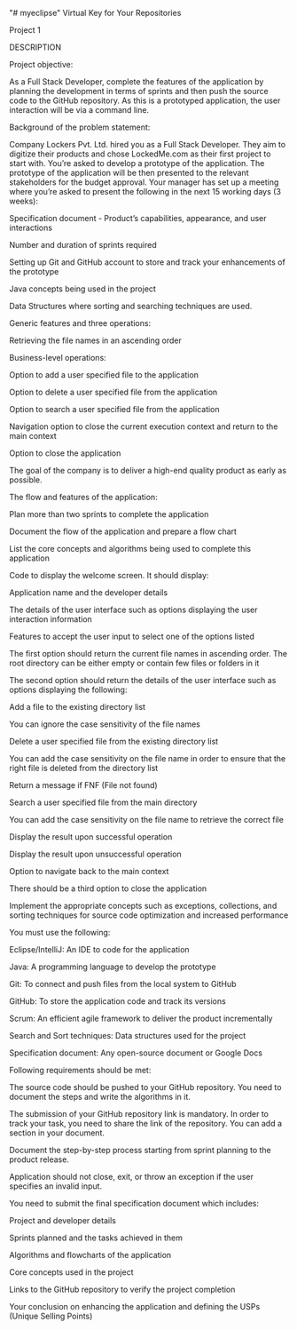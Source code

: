 "# myeclipse" 
Virtual Key for Your Repositories 

Project 1  

DESCRIPTION 

Project objective:  

As a Full Stack Developer, complete the features of the application by planning the development in terms of sprints and then push the source code to the GitHub repository. As this is a prototyped application, the user interaction will be via a command line.  

  

Background of the problem statement: 

Company Lockers Pvt. Ltd. hired you as a Full Stack Developer. They aim to digitize their products and chose LockedMe.com as their first project to start with. You’re asked to develop a prototype of the application. The prototype of the application will be then presented to the relevant stakeholders for the budget approval. Your manager has set up a meeting where you’re asked to present the following in the next 15 working days (3 weeks):  

Specification document - Product’s capabilities, appearance, and user interactions 

Number and duration of sprints required  

Setting up Git and GitHub account to store and track your enhancements of the prototype  

Java concepts being used in the project  

Data Structures where sorting and searching techniques are used.  

Generic features and three operations:  

Retrieving the file names in an ascending order 

Business-level operations: 

Option to add a user specified file to the application 

Option to delete a user specified file from the application 

Option to search a user specified file from the application 

Navigation option to close the current execution context and return to the main context 

Option to close the application 

  

The goal of the company is to deliver a high-end quality product as early as possible.  
  

The flow and features of the application: 

Plan more than two sprints to complete the application 

Document the flow of the application and prepare a flow chart  

List the core concepts and algorithms being used to complete this application 

Code to display the welcome screen. It should display: 

Application name and the developer details  

The details of the user interface such as options displaying the user interaction information  

Features to accept the user input to select one of the options listed  

The first option should return the current file names in ascending order. The root directory can be either empty or contain few files or folders in it 

 The second option should return the details of the user interface such as options displaying the following: 

Add a file to the existing directory list 

You can ignore the case sensitivity of the file names  

Delete a user specified file from the existing directory list 

You can add the case sensitivity on the file name in order to ensure that the right file is deleted from the directory list 

Return a message if FNF (File not found) 

Search a user specified file from the main directory 

You can add the case sensitivity on the file name to retrieve the correct file 

Display the result upon successful operation 

Display the result upon unsuccessful operation 

Option to navigate back to the main context 

There should be a third option to close the application 

Implement the appropriate concepts such as exceptions, collections, and sorting techniques for source code optimization and increased performance  

 
  

You must use the following: 

Eclipse/IntelliJ: An IDE to code for the application  

Java: A programming language to develop the prototype  

Git: To connect and push files from the local system to GitHub  

GitHub: To store the application code and track its versions  

Scrum: An efficient agile framework to deliver the product incrementally  

Search and Sort techniques: Data structures used for the project  

Specification document: Any open-source document or Google Docs  

 
  

Following requirements should be met: 

The source code should be pushed to your GitHub repository. You need to document the steps and write the algorithms in it. 

The submission of your GitHub repository link is mandatory. In order to track your task, you need to share the link of the repository. You can add a section in your document.  

Document the step-by-step process starting from sprint planning to the product release.  

Application should not close, exit, or throw an exception if the user specifies an invalid input. 

You need to submit the final specification document which includes:  

Project and developer details  

Sprints planned and the tasks achieved in them  

Algorithms and flowcharts of the application  

Core concepts used in the project  

Links to the GitHub repository to verify the project completion  

Your conclusion on enhancing the application and defining the USPs (Unique Selling Points) 

 
